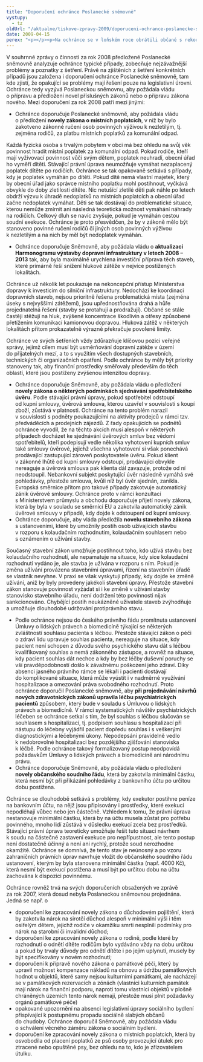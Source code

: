 ```yaml
---
title: "Doporučení ochránce Poslanecké sněmovně"
vystupy:
  - tz
oldUrl: "/aktualne/tiskove-zpravy-2009/doporuceni-ochrance-poslanecke-snemovne"
date: 2009-04-15
perex: "<p></p><p>Na ochránce se v loňském roce obrátili občané s rekordním počtem 7051 stížností a stoupající trend potvrzují i první měsíce roku 2009. Vysoký počet podnětů svědčí dlouhodobém příznivém hodnocení a důvěru v činnost ochránce ze strany občanů. Na druhou stranu je třeba konstatovat, že tematické zaměření a obsah podnětů jsou stejné, jako tomu bylo v minulých letech, což signalizuje, že v celé řadě oblastí veřejné správy nedošlo dosud k výraznějším změnám nebo nápravě nesprávných postupů.</p>"
---
```


<!-- imported from the old website -->

<p class="Normln-web" style="TEXT-DECORATION: none">V souhrnné zprávy o činnosti za rok 2008 předložené Poslanecké sněmovně analyzuje ochránce typické případy, zobecňuje nejzávažnější problémy a poznatky z šetření. Právě na zjištěních z šetření konkrétních případů jsou založena i doporučení ochránce Poslanecké sněmovně, tam kde zjistí, že opakující se problémy mají řešení pouze na legislativní úrovni. Ochránce tedy vyzývá Poslaneckou sněmovnu, aby požádala vládu o přípravu a předložení novel příslušných zákonů nebo o přípravu zákona nového. Mezi doporučení za rok 2008 patří mezi jinými:</p><ul><li class="Normln">Ochránce doporučuje Poslanecké sněmovně, aby požádala vládu o předložení <span style="FONT-WEIGHT: bold">novely zákona o místních poplatcích</span>, v níž by bylo zakotveno zákonné ručení osob povinných výživou k nezletilým, tj. zejména rodičů, za platbu místních poplatků za komunální odpad.</li></ul><p class="Normln-web" style="TEXT-DECORATION: none">Každá fyzická osoba s trvalým pobytem v obci má bez ohledu na svůj věk povinnost hradit místní poplatek za komunální odpad. Pokud rodiče, kteří mají vyživovací povinnost vůči svým dětem, poplatek neuhradí, obecní úřad ho vyměří dítěti. Stávající právní úprava neumožňuje vymáhat nezaplacený poplatek dítěte po rodičích. Ochránce se tak opakovaně setkává s případy, kdy je poplatek vymáhán po dítěti. Pokud dítě nemá vlastní majetek, který by obecní úřad jako správce místního poplatku mohl postihnout, vyčkává obvykle do doby zletilosti dítěte. Nic netušící zletilé děti pak náhle po letech obdrží výzvu k úhradě nedoplatků na místních poplatcích a obecní úřad začne nedoplatek vymáhat. Děti se tak dostávají do problematické situace, kterou nemůže zmírnit ani následná teoretická možnost vymáhání náhrady na rodičích. Celkový dluh se navíc zvyšuje, pokud je vymáhán cestou soudní exekuce. Ochránce je proto přesvědčen, že by v zákoně mělo být stanoveno povinné ručení rodičů či jiných osob povinných výživou k nezletilým a na nich by měl být nedoplatek vymáhán.</p><ul><li style="TEXT-DECORATION: none" class="Normln-web">Ochránce doporučuje Sněmovně, aby požádala vládu o <span style="FONT-WEIGHT: bold">aktualizaci Harmonogramu výstavby dopravní infrastruktury v letech 2008 – 2013</span> tak, aby byla maximálně urychlena investiční příprava těch staveb, které primárně řeší snížení hlukové zátěže v nejvíce postižených lokalitách.</li></ul><p class="Normln-web" style="TEXT-DECORATION: none">Ochránce už několik let poukazuje na nekoncepční přístup Ministerstva dopravy k investicím do silniční infrastruktury. Nedochází ke koordinaci dopravních staveb, nejsou prioritně řešena problematická místa (zejména úseky s nejvyššími zátěžemi), jsou upřednostňována drahá a hůře projednatelná řešení (stavby se protahují a prodražují). Občané se stále častěji stěžují na hluk, zvýšené koncentrace škodlivin a otřesy způsobené přetížením komunikací kamionovou dopravou. Hluková zátěž v některých lokalitách přitom prokazatelně výrazně překračuje povolené limity.</p><p class="Normln">Ochránce ve svých šetřeních vždy zdůrazňuje klíčovou pozici veřejné správy, jejímž cílem musí být usměrňování dopravní zátěže v území do přijatelných mezí, a to s využitím všech dostupných stavebních, technických či organizačních opatření. Podle ochránce by měly být priority stanoveny tak, aby finanční prostředky směřovaly především do těch oblastí, které jsou postiženy zvýšenou intenzitou dopravy.</p><ul><li class="Normln">Ochránce doporučuje Sněmovně, aby požádala vládu o předložení <span style="FONT-WEIGHT: bold">novely zákona o některých podmínkách sjednávání spotřebitelského úvěru</span>. Podle stávající právní úpravy, pokud spotřebitel odstoupí od kupní smlouvy, úvěrová smlouva, kterou uzavřel v souvislosti s koupí zboží, zůstává v platnosti. Ochránce na tento problém narazil v souvislosti s podněty poukazujícími na aktivity prodejců v rámci tzv. předváděcích a prodejních zájezdů. Z řady opakujících se podnětů ochránce vyvodil, že na těchto akcích musí alespoň v některých případech docházet ke sjednávání úvěrových smluv bez vědomí spotřebitelů, kteří podepisují vedle několika vyhotovení kupních smluv také smlouvy úvěrové, jejichž všechna vyhotovení si však ponechává prodávající zastupující zároveň poskytovatele úvěru. Pokud klient v zákonné lhůtě od kupní smlouvy odstoupí, prodávající obvykle nereaguje a úvěrová smlouva pak klienta dál zavazuje, protože od ní neodstoupil. Nebankovní subjekt poskytující úvěr následně vymáhá své pohledávky, přestože smlouva, kvůli níž byl úvěr sjednán, zanikla. Evropská směrnice přitom pro takové případy zakotvuje automatický zánik úvěrové smlouvy. Ochránce proto v rámci konzultací s Ministerstvem průmyslu a obchodu doporučuje přijetí novely zákona, která by byla v souladu se směrnicí EU a zakotvila automatický zánik úvěrové smlouvy v případě, kdy dojde k odstoupení od kupní smlouvy.</li><li class="Normln">Ochránce doporučuje, aby vláda předložila <span style="FONT-WEIGHT: bold">novelu stavebního zákona</span> s ustanoveními, které by umožnily postih osob užívajících stavbu v rozporu s kolaudačním rozhodnutím, kolaudačním souhlasem nebo s oznámením o užívání stavby.</li></ul><p class="Normln-web" style="TEXT-DECORATION: none">Současný stavební zákon umožňuje postihnout toho, kdo užívá stavbu bez kolaudačního rozhodnutí, ale nepamatuje na situace, kdy sice kolaudační rozhodnutí vydáno je, ale stavba je užívána v rozporu s ním. Pokud je změna užívání provázena stavebními úpravami, řízení na stavebním úřadě se vlastník nevyhne. V praxi se však vyskytují případy, kdy dojde ke změně užívání, aniž by byly provedeny jakékoli stavební úpravy. Přestože stavební zákon stanovuje povinnost vyžádat si i ke změně v užívání stavby stanovisko stavebního úřadu, není dodržení této povinnosti nijak sankcionováno. Chybějící postih neukázněné uživatele staveb zvýhodňuje a umožňuje dlouhodobé udržování protiprávního stavu.</p><ul><li style="TEXT-DECORATION: none" class="Normln-web">Podle ochránce nejsou do českého právního řádu promítnuta ustanovení Úmluvy o lidských právech a biomedicíně týkající se některých zvláštností souhlasu pacienta s léčbou. Přestože stávající zákon o péči o zdraví lidu upravuje souhlas pacienta, nereaguje na situace, kdy pacient není schopen z důvodu svého psychického stavu dát s léčbou kvalifikovaný souhlas a nemá zákonného zástupce, a rovněž na situace, kdy pacient souhlas dát nechce a kdy by bez léčby duševní poruchy se vší pravděpodobností došlo k závažnému poškození jeho zdraví. Díky absenci jasného právního rámce se lékaři i pacienti dostávají do komplikované situace, která může vyústit i v nadměrné využívání hospitalizace a omezování práva svobodného rozhodnutí. Proto ochránce doporučil Poslanecké sněmovně, aby <span style="FONT-WEIGHT: bold">při projednávání návrhů nových zdravotnických zákonů upravila léčbu psychiatrických pacientů</span> způsobem, který bude v souladu s Úmluvou o lidských právech a biomedicíně. V rámci systematických návštěv psychiatrických léčeben se ochránce setkal s tím, že byl souhlas s léčbou slučován se souhlasem s hospitalizací, tj. podpisem souhlasu s hospitalizací při nástupu do léčebny vyjádřil pacient dopředu souhlas i s veškerými diagnostickými a léčebnými úkony. Nepodepsání pravidelně vedlo k nedobrovolné hospitalizaci bez pozdějšího zjišťování stanoviska k léčbě. Podle ochránce takový formalizovaný postup neodpovídá požadavkům Úmluvy o lidských právech a biomedicíně ani národnímu právu.</li><li class="Normln">Ochránce doporučuje Sněmovně, aby požádala vládu o předložení <span style="FONT-WEIGHT: bold">novely občanského soudního řádu</span>, která by zakotvila minimální částku, která nesmí být při přikázání pohledávky z bankovního účtu po určitou dobu postižena.</li></ul><p class="Normln-web" style="TEXT-DECORATION: none">Ochránce se dlouhodobě setkává s problémy, kdy exekutor postihne peníze na bankovním účtu, na nějž jsou připisovány i prostředky, které exekuci nepodléhají vůbec nebo jen částečně. Vzhledem k tomu, že právní úprava nestanovuje minimální částku, která by na účtu musela zůstat pro potřebu povinného, mnoho lidí zůstává v důsledku exekucí zcela bez prostředků. Stávající právní úprava teoreticky umožňuje řešit tuto situaci návrhem k soudu na částečné zastavení exekuce pro nepřípustnost, ale tento postup není dostatečně účinný a není ani rychlý, protože soud nerozhodne okamžitě. Ochránce se domnívá, že tento stav je neúnosný a po vzoru zahraničních právních úprav navrhuje vložit do občanského soudního řádu ustanovení, kterým by byla stanovena minimální částka (např. 4000 Kč), která nesmí být exekucí postižena a musí být po určitou dobu na účtu zachována k dispozici povinnému.</p><p class="Normln-web" style="TEXT-DECORATION: none">Ochránce rovněž trvá na svých doporučeních obsažených ve zprávě za rok 2007, která dosud nebyla Poslaneckou sněmovnou projednána. Jedná se např. o</p><ul><li class="Normln">doporučení ke zpracování novely zákona o důchodovém pojištění, která by zakotvila nárok na sirotčí důchod alespoň v minimální výši i těm osiřelým dětem, jejichž rodiče v okamžiku smrti nesplnili podmínky pro nárok na starobní či invalidní důchod;</li><li class="Normln">doporučení ke zpracování novely zákona o rodině, podle které by rozhodnutí o odnětí dítěte rodičům bylo vydáváno vždy na dobu určitou a pokud by trvaly důvody pro odnětí dítěte i po jejím uplynutí, musely by být specifikovány v novém rozhodnutí;</li><li class="Normln">doporučení k přípravě nového zákona o památkové péči, který by upravil možnost kompenzace nákladů na obnovu a údržbu památkových hodnot u objektů, které samy nejsou kulturními památkami, ale nacházejí se v památkových rezervacích a zónách (vlastníci kulturních památek mají nárok na finanční podporu, naproti tomu vlastníci objektů v plošně chráněných územích tento nárok nemají, přestože musí plnit požadavky orgánů památkové péče)</li><li class="Normln">opakované upozornění na absenci legislativní úpravy sociálního bydlení přispívající k postupnému propadu sociálně slabých občanů do chudoby. Ochránce doporučil Sněmovně, aby požádala vládu o schválení věcného záměru zákona o sociálním bydlení.</li><li class="Normln">doporučení ke zpracování novely zákona o místních poplatcích, která by osvobodila od placení poplatků ze psů osoby provozující útulek pro ztracené nebo opuštěné psy, bez ohledu na to, kdo je zřizovatelem útulku.</li></ul>
